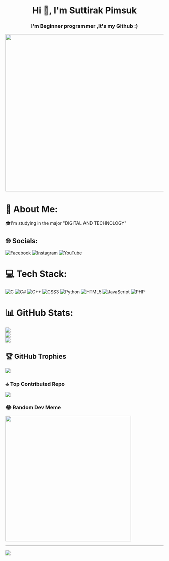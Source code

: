 <h1 align="center">Hi 👋, I'm Suttirak Pimsuk</h1>
<h3 align="center">I'm Beginner programmer ,It's my Github :)</h3>
<img src="https://fiverr-res.cloudinary.com/images/t_main1,q_auto,f_auto,q_auto,f_auto/attachments/delivery/asset/65f0bbb4a584882f352b2c53c67ed467-1599291835/FIV_kevin26611_2/draw-an-animated-pixel-background.gif](https://cdn.myportfolio.com/ba6fb599-ffd0-47d1-838c-6aa3f68e79aa/e7f075f0-f9b2-493e-bfe7-8b7aded0811d_rw_1200.gif?h=bcd9dd69246ec9a211dd5eca72bd3c1d)" alt="" width="1000px" height="500px" align="center";>

# 💫 About Me:
🎓I'm studying in the major "DIGITAL AND TECHNOLOGY"<br>


## 🌐 Socials:
[![Facebook](https://img.shields.io/badge/Facebook-%231877F2.svg?logo=Facebook&logoColor=white)](https://facebook.com/https://www.facebook.com/suttiruk.pimsuk.1/) [![Instagram](https://img.shields.io/badge/Instagram-%23E4405F.svg?logo=Instagram&logoColor=white)](https://instagram.com/https://www.instagram.com/chxq.k/) [![YouTube](https://img.shields.io/badge/YouTube-%23FF0000.svg?logo=YouTube&logoColor=white)](https://youtube.com/@https://www.youtube.com/channel/UCpuqfWWh-v3dMPjZ4KlE8qw) 

# 💻 Tech Stack:
![C](https://img.shields.io/badge/c-%2300599C.svg?style=for-the-badge&logo=c&logoColor=white) ![C#](https://img.shields.io/badge/c%23-%23239120.svg?style=for-the-badge&logo=c-sharp&logoColor=white) ![C++](https://img.shields.io/badge/c++-%2300599C.svg?style=for-the-badge&logo=c%2B%2B&logoColor=white) ![CSS3](https://img.shields.io/badge/css3-%231572B6.svg?style=for-the-badge&logo=css3&logoColor=white) ![Python](https://img.shields.io/badge/python-3670A0?style=for-the-badge&logo=python&logoColor=ffdd54) ![HTML5](https://img.shields.io/badge/html5-%23E34F26.svg?style=for-the-badge&logo=html5&logoColor=white) ![JavaScript](https://img.shields.io/badge/javascript-%23323330.svg?style=for-the-badge&logo=javascript&logoColor=%23F7DF1E) ![PHP](https://img.shields.io/badge/php-%23777BB4.svg?style=for-the-badge&logo=php&logoColor=white)
# 📊 GitHub Stats:
![](https://github-readme-stats.vercel.app/api?username=Chiqik&theme=dark&hide_border=false&include_all_commits=false&count_private=false)<br/>
![](https://github-readme-streak-stats.herokuapp.com/?user=Chiqik&theme=dark&hide_border=false)<br/>
![](https://github-readme-stats.vercel.app/api/top-langs/?username=Chiqik&theme=dark&hide_border=false&include_all_commits=false&count_private=false&layout=compact)

## 🏆 GitHub Trophies
![](https://github-profile-trophy.vercel.app/?username=Chiqik&theme=radical&no-frame=true&no-bg=false&margin-w=4)

### 🔝 Top Contributed Repo
![](https://github-contributor-stats.vercel.app/api?username=Chiqik&limit=5&theme=dark&combine_all_yearly_contributions=true)

### 😂 Random Dev Meme
<img src='https://randommeme-five.vercel.app/' style="height: 400px;"/>

---
[![](https://visitcount.itsvg.in/api?id=Chiqik&icon=0&color=0)](https://visitcount.itsvg.in)

<!-- Proudly created with GPRM ( https://gprm.itsvg.in ) -->
